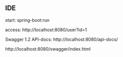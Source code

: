 
## IDE

start:
spring-boot:run

access:
http://localhost:8080/user?id=1

Swagger 1.2 API-docs:
http://localhost:8080/api-docs/

http://localhost:8080/swagger/index.html

